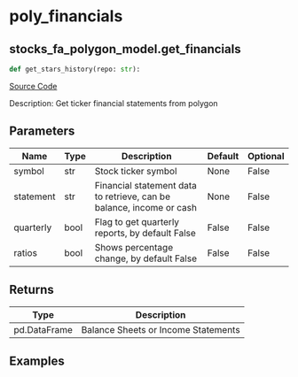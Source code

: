 # poly_financials

## stocks_fa_polygon_model.get_financials

```python
def get_stars_history(repo: str):
```
[Source Code](https://github.com/OpenBB-finance/OpenBBTerminal/tree/main/openbb_terminal/decorators.py#L16)

Description: Get ticker financial statements from polygon

## Parameters

| Name | Type | Description | Default | Optional |
| ---- | ---- | ----------- | ------- | -------- |
| symbol | str | Stock ticker symbol | None | False |
| statement | str | Financial statement data to retrieve, can be balance, income or cash | None | False |
| quarterly | bool | Flag to get quarterly reports, by default False | False | False |
| ratios | bool | Shows percentage change, by default False | False | False |

## Returns

| Type | Description |
| ---- | ----------- |
| pd.DataFrame | Balance Sheets or Income Statements |

## Examples

